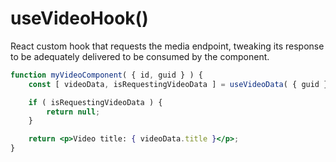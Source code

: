 # useVideoHook()

React custom hook that requests the media endpoint,
tweaking its response to be adequately delivered to be consumed by the component.

```jsx
function myVideoComponent( { id, guid } ) {
	const [ videoData, isRequestingVideoData ] = useVideoData( { guid } );

	if ( isRequestingVideoData ) {
		return null;
	}

	return <p>Video title: { videoData.title }</p>;
}
```